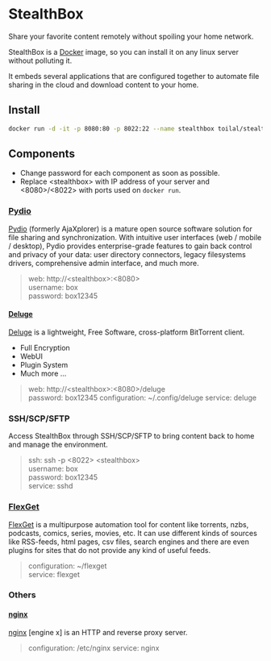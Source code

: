 # StealthBox

Share your favorite content remotely without spoiling your home network.

StealthBox is a [Docker](https://www.docker.com/) image, so you can install it
on any linux server without polluting it.

It embeds several applications that are configured together to automate file 
sharing in the cloud and download content to your home.

## Install

```bash
docker run -d -it -p 8080:80 -p 8022:22 --name stealthbox toilal/stealthbox
```

## Components

- Change password for each component as soon as possible.
- Replace &lt;stealthbox&gt; with IP address of your server and &lt;8080&gt;/&lt;8022&gt; with
ports used on `docker run`.

### [Pydio](https://pyd.io/)

[Pydio](https://pyd.io/) (formerly AjaXplorer) is a mature open source
software solution for file sharing and synchronization. With intuitive user
interfaces (web / mobile / desktop), Pydio provides enterprise-grade features
to gain back control and privacy of your data: user directory connectors,
legacy filesystems drivers, comprehensive admin interface, and much more.

> web: http://&lt;stealthbox&gt;:&lt;8080&gt;<br>
> username: box<br>
> password: box12345

#### [Deluge](http://deluge-torrent.org/)

[Deluge](http://deluge-torrent.org/) is a lightweight, Free Software,
cross-platform BitTorrent client.

- Full Encryption
- WebUI
- Plugin System
- Much more ...

> web: http://&lt;stealthbox&gt;:&lt;8080&gt;/deluge<br>
> password: box12345
> configuration: ~/.config/deluge
> service: deluge

### SSH/SCP/SFTP

Access StealthBox through SSH/SCP/SFTP to bring content back to home and manage
the environment.

> ssh: ssh -p &lt;8022&gt; &lt;stealthbox&gt;<br>
> username: box<br>
> password: box12345<br>
> service: sshd

### [FlexGet](http://flexget.com/)

[FlexGet](http://flexget.com/) is a multipurpose automation tool for
content like torrents, nzbs, podcasts, comics, series, movies, etc. It can use
different kinds of sources like RSS-feeds, html pages, csv files, search
engines and there are even plugins for sites that do not provide any kind of
useful feeds.

> configuration: ~/flexget<br>
> service: flexget

### Others

#### [nginx](http://nginx.org/en/)

[nginx](http://nginx.org/en/) \[engine x\] is an HTTP and reverse proxy
server.

> configuration: /etc/nginx
> service: nginx